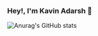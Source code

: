 ### Hey!, I'm Kavin Adarsh 👋


![Anurag's GitHub stats](https://github-readme-stats.vercel.app/api?username=Kavin-Adarsh&show_icons=true&theme=dark)


